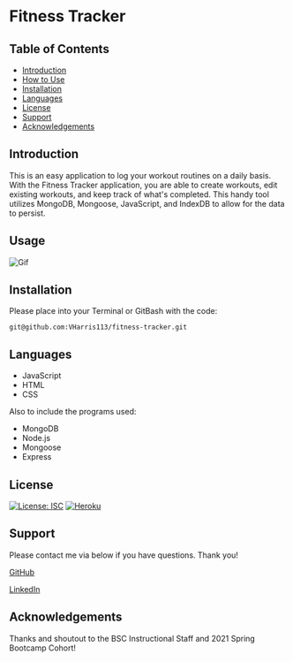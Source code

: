 # Fitness Tracker
## Table of Contents
- [Introduction](#introduction)
- [How to Use](#usage)
- [Installation](#installation)
- [Languages](#language)
- [License](#license)
- [Support](#support)
- [Acknowledgements](#acknowledgements)

## Introduction
This is an easy application to log your workout routines on a daily basis. With the Fitness Tracker application, you are able to create workouts, edit existing workouts, and keep track of what's completed. This handy tool utilizes MongoDB, Mongoose, JavaScript, and IndexDB to allow for the data to persist.

## Usage
![Gif](https://github.com/VHarris113/fitness-tracker/blob/main/assets/fitnesstracker.gif?raw=true)

## Installation

Please place into your Terminal or GitBash with the code:

`git@github.com:VHarris113/fitness-tracker.git`

## Languages
- JavaScript
- HTML
- CSS

Also to include the programs used:
- MongoDB
- Node.js
- Mongoose
- Express

## License
[![License: ISC](https://img.shields.io/badge/License-ISC-blue.svg)](https://opensource.org/licenses/ISC)
[![Heroku](https://heroku-badge.herokuapp.com/?app=heroku-badge)](https://vast-meadow-49586.herokuapp.com/)
## Support
Please contact me via below if you have questions. Thank you!

[GitHub](https://github.com/VHarris113)

[LinkedIn](https://www.linkedin.com/in/veronica-harris-b26872112/)

## Acknowledgements
Thanks and shoutout to the BSC Instructional Staff and 2021 Spring Bootcamp Cohort!

